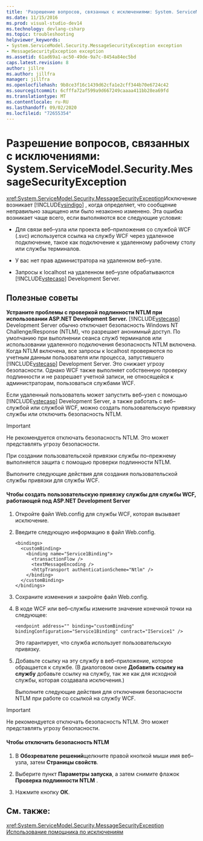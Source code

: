 ```yaml
---
title: 'Разрешение вопросов, связанных с исключениями: System. ServiceModel. Security. MessageSecurityException | Документация Майкрософт'
ms.date: 11/15/2016
ms.prod: visual-studio-dev14
ms.technology: devlang-csharp
ms.topic: troubleshooting
helpviewer_keywords:
- System.ServiceModel.Security.MessageSecurityException exception
- MessageSecurityException exception
ms.assetid: 61ad69a1-ac50-49de-9a7c-8454a84ec5bd
caps.latest.revision: 8
author: jillre
ms.author: jillfra
manager: jillfra
ms.openlocfilehash: 9b8ce3f16c1439d62cfa1e2cff344b70e6724c42
ms.sourcegitcommit: 6cfffa72af599a9d667249caaaa411bb28ea69fd
ms.translationtype: MT
ms.contentlocale: ru-RU
ms.lasthandoff: 09/02/2020
ms.locfileid: "72655354"
---
```

# <a name="troubleshooting-exceptions-systemservicemodelsecuritymessagesecurityexception"></a>Разрешение вопросов, связанных с исключениями: System.ServiceModel.Security.MessageSecurityException
<xref:System.ServiceModel.Security.MessageSecurityException>Исключение возникает [!INCLUDE[vsindigo](../includes/vsindigo-md.md)] , когда определяет, что сообщение неправильно защищено или было незаконно изменено. Эта ошибка возникает чаще всего, если выполняются все следующие условия:

- Для связи веб–узла или проекта веб–приложения со службой WCF (.svc) используется ссылка на службу WCF через удаленное подключение, такое как подключение к удаленному рабочему столу или службы терминалов.

- У вас нет прав администратора на удаленном веб–узле.

- Запросы к localhost на удаленном веб–узле обрабатываются [!INCLUDE[vstecasp](../includes/vstecasp-md.md)] Development Server.

## <a name="associated-tips"></a>Полезные советы
 **Устраните проблемы с проверкой подлинности NTLM при использовании ASP.NET Development Server.**
[!INCLUDE[vstecasp](../includes/vstecasp-md.md)] Development Server обычно отключает безопасность Windows NT Challenge/Response (NTLM), что разрешает анонимный доступ. По умолчанию при выполнении сеанса служб терминалов или использовании удаленного подключения безопасность NTLM включена. Когда NTLM включена, все запросы к localhost проверяются по учетным данным пользователя или процесса, запустившего [!INCLUDE[vstecasp](../includes/vstecasp-md.md)] Development Server. Это снижает угрозу безопасности. Однако WCF также выполняет собственную проверку подлинности и не разрешает учетной записи, не относящейся к администраторам, пользоваться службами WCF.

 Если удаленный пользователь может запустить веб–узел с помощью [!INCLUDE[vstecasp](../includes/vstecasp-md.md)] Development Server, а также работать с веб–службой или службой WCF, можно создать пользовательскую привязку службы или отключить безопасность NTLM.

> [!IMPORTANT]
> Не рекомендуется отключать безопасность NTLM. Это может представлять угрозу безопасности.

 При создании пользовательской привязки службы по–прежнему выполняется защита с помощью проверки подлинности NTLM.

 Выполните следующие действия для создания пользовательской службы привязки для службы WCF.

#### <a name="to-create-a-custom-service-binding-for-the-wcf-service-hosted-inside-the-aspnet-development-server"></a>Чтобы создать пользовательскую привязку службы для службы WCF, работающей под ASP.NET Development Server

1. Откройте файл Web.config для службы WCF, которая вызывает исключение.

2. Введите следующую информацию в файл Web.config.

   ```
   <bindings>
     <customBinding>
       <binding name="Service1Binding">
         <transactionFlow />
         <textMessageEncoding />
         <httpTransport authenticationScheme="Ntlm" />
       </binding>
     </customBinding>
   </bindings>
   ```

3. Сохраните изменения и закройте файл Web.config.

4. В коде WCF или веб–службы измените значение конечной точки на следующее:

   ```
   <endpoint address="" binding="customBinding" bindingConfiguration="Service1Binding" contract="IService1" />
   ```

    Это гарантирует, что служба использует пользовательскую привязку.

5. Добавьте ссылку на эту службу в веб–приложение, которое обращается к службе. (В диалоговом окне **Добавить ссылку на службу** добавьте ссылку на службу, так же как для исходной службы, которая создавала исключения.)

   Выполните следующие действия для отключения безопасности NTLM при работе со ссылкой на службу WCF.

> [!IMPORTANT]
> Не рекомендуется отключать безопасность NTLM. Это может представлять угрозу безопасности.

#### <a name="to-turn-off-ntlm-security"></a>Чтобы отключить безопасность NTLM

1. В **Обозревателе решений**щелкните правой кнопкой мыши имя веб–узла, затем **Страницы свойств**.

2. Выберите пункт **Параметры запуска**, а затем снимите флажок **Проверка подлинности NTLM** .

3. Нажмите кнопку **ОК**.

## <a name="see-also"></a>См. также:
 <xref:System.ServiceModel.Security.MessageSecurityException> [Использование помощника по исключениям](https://msdn.microsoft.com/library/e0a78c50-7318-4d54-af51-40c00aea8711)